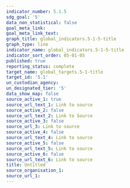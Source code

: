 ```yaml
---
indicator_number: 5.1.5
sdg_goal: '5'
data_non_statistical: false
goal_meta_link: 
goal_meta_link_text: 
graph_title: global_indicators.5-1-5-title
graph_type: line
indicator_name: global_indicators.5-1-5-title
indicator_sort_order: 05-01-05
published: true
reporting_status: complete
target_name: global_targets.5-1-title
target_id: '5.1'
un_custodian_agency:
un_designated_tier: '5'
data_show_map: false
source_active_1: true
source_url_text_1: Link to source
source_active_2: false
source_url_text_2: Link to Source
source_active_3: false
source_url_3: Link to source
source_active_4: false
source_url_text_4: Link to source
source_active_5: false
source_url_text_5: Link to source
source_active_6: false
source_url_text_6: Link to source
title: Untitled
source_organisation_1: 
source_url_1: 
---
```

